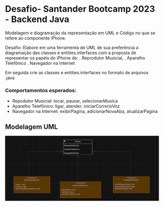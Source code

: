 #  Desafio- Santander Bootcamp 2023 - Backend Java

Modelagem e diagramação da representação em UML e Código no que se refere ao componente iPhone.

Desafio: Elabore em uma ferramenta de UML de sua preferência a diagramação das classes e entities.interfaces com a proposta de representar os papéis do iPhone de: 
. Reprodutor Musicial, 
. Aparelho Telefônico 
. Navegador na Internet



Em seguida crie as classes e entities.interfaces no formato de arquivos .java

### Comportamentos esperados:
- Repodutor Musicial: tocar, pausar, selecionarMusica
- Aparelho Telefônico: ligar, atender, iniciarCorrerioVoz
- Navegador na Internet: exibirPagina, adicionarNovaAba, atualizarPagina

## Modelagem UML
 ![img.png](img.png)

